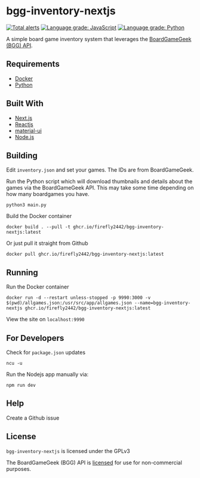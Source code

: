 # bgg-inventory-nextjs

[![Total alerts](https://img.shields.io/lgtm/alerts/g/firefly2442/bgg-inventory-nextjs.svg?logo=lgtm&logoWidth=18)](https://lgtm.com/projects/g/firefly2442/bgg-inventory-nextjs/alerts/)
[![Language grade: JavaScript](https://img.shields.io/lgtm/grade/javascript/g/firefly2442/bgg-inventory-nextjs.svg?logo=lgtm&logoWidth=18)](https://lgtm.com/projects/g/firefly2442/bgg-inventory-nextjs/context:javascript)
[![Language grade: Python](https://img.shields.io/lgtm/grade/python/g/firefly2442/bgg-inventory-nextjs.svg?logo=lgtm&logoWidth=18)](https://lgtm.com/projects/g/firefly2442/bgg-inventory-nextjs/context:python)

A simple board game inventory system that leverages
the [BoardGameGeek (BGG) API](https://boardgamegeek.com/wiki/page/BGG_XML_API2).

## Requirements

* [Docker](https://www.docker.com/)
* [Python](https://www.python.org/)

## Built With

* [Next.js](https://nextjs.org/)
* [Reactjs](https://reactjs.org/)
* [material-ui](https://material-ui.com/)
* [Node.js](https://nodejs.org/)

## Building

Edit `inventory.json` and set your games.  The IDs are from BoardGameGeek.

Run the Python script which will download thumbnails and details about the
games via the BoardGameGeek API.  This may take some time depending
on how many boardgames you have.

`python3 main.py`

Build the Docker container

`docker build . --pull -t ghcr.io/firefly2442/bgg-inventory-nextjs:latest`

Or just pull it straight from Github

`docker pull ghcr.io/firefly2442/bgg-inventory-nextjs:latest`

## Running

Run the Docker container

`docker run -d --restart unless-stopped -p 9990:3000 -v $(pwd)/allgames.json:/usr/src/app/allgames.json --name=bgg-inventory-nextjs ghcr.io/firefly2442/bgg-inventory-nextjs:latest`

View the site on `localhost:9990`

## For Developers

Check for `package.json` updates

`ncu -u`

Run the Nodejs app manually via:

`npm run dev`

## Help

Create a Github issue

## License

`bgg-inventory-nextjs` is licensed under the GPLv3

The BoardGameGeek (BGG) API is [licensed](https://boardgamegeek.com/wiki/page/XML_API_Terms_of_Use#)
for use for non-commercial purposes.
